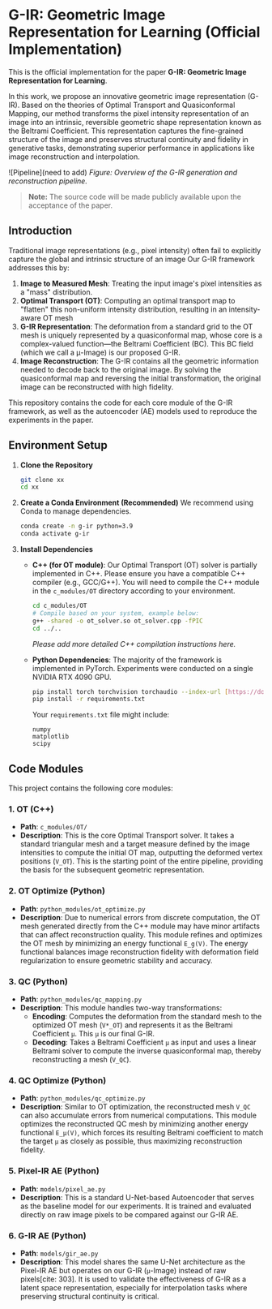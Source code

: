 # G-IR: Geometric Image Representation for Learning (Official Implementation)

This is the official implementation for the paper **G-IR: Geometric Image Representation for Learning**.

In this work, we propose an innovative geometric image representation (G-IR). Based on the theories of Optimal Transport and Quasiconformal Mapping, our method transforms the pixel intensity representation of an image into an intrinsic, reversible geometric shape representation known as the Beltrami Coefficient. This representation captures the fine-grained structure of the image and preserves structural continuity and fidelity in generative tasks, demonstrating superior performance in applications like image reconstruction and interpolation.

![Pipeline](need to add) *Figure: Overview of the G-IR generation and reconstruction pipeline.*
> **Note:** The source code will be made publicly available upon the acceptance of the paper.

## Introduction

Traditional image representations (e.g., pixel intensity) often fail to explicitly capture the global and intrinsic structure of an image Our G-IR framework addresses this by:

1.  **Image to Measured Mesh**: Treating the input image's pixel intensities as a "mass" distribution.
2.  **Optimal Transport (OT)**: Computing an optimal transport map to "flatten" this non-uniform intensity distribution, resulting in an intensity-aware OT mesh
3.  **G-IR Representation**: The deformation from a standard grid to the OT mesh is uniquely represented by a quasiconformal map, whose core is a complex-valued function—the Beltrami Coefficient (BC). This BC field (which we call a μ-Image) is our proposed G-IR.
4.  **Image Reconstruction**: The G-IR contains all the geometric information needed to decode back to the original image. By solving the quasiconformal map and reversing the initial transformation, the original image can be reconstructed with high fidelity.

This repository contains the code for each core module of the G-IR framework, as well as the autoencoder (AE) models used to reproduce the experiments in the paper.

## Environment Setup

1.  **Clone the Repository**
    ```bash
    git clone xx
    cd xx
    ```

2.  **Create a Conda Environment (Recommended)**
    We recommend using Conda to manage dependencies.

    ```bash
    conda create -n g-ir python=3.9
    conda activate g-ir
    ```

3.  **Install Dependencies**
    * **C++ (for OT module)**:
        Our Optimal Transport (OT) solver is partially implemented in C++. Please ensure you have a compatible C++ compiler (e.g., GCC/G++). You will need to compile the C++ module in the `c_modules/OT` directory according to your environment.
        ```bash
        cd c_modules/OT
        # Compile based on your system, example below:
        g++ -shared -o ot_solver.so ot_solver.cpp -fPIC
        cd ../..
        ```
        *Please add more detailed C++ compilation instructions here.*

    * **Python Dependencies**:
        The majority of the framework is implemented in PyTorch. Experiments were conducted on a single NVIDIA RTX 4090 GPU.

        ```bash
        pip install torch torchvision torchaudio --index-url [https://download.pytorch.org/whl/cu118](https://download.pytorch.org/whl/cu118)
        pip install -r requirements.txt
        ```
        Your `requirements.txt` file might include:
        ```text
        numpy
        matplotlib
        scipy
        
        ```

## Code Modules

This project contains the following core modules:

### 1. **OT (C++)**
* **Path**: `c_modules/OT/`
* **Description**: This is the core Optimal Transport solver. It takes a standard triangular mesh and a target measure defined by the image intensities to compute the initial OT map, outputting the deformed vertex positions (`V_OT`). This is the starting point of the entire pipeline, providing the basis for the subsequent geometric representation.

### 2. **OT Optimize (Python)**
* **Path**: `python_modules/ot_optimize.py`
* **Description**: Due to numerical errors from discrete computation, the OT mesh generated directly from the C++ module may have minor artifacts that can affect reconstruction quality. This module refines and optimizes the OT mesh by minimizing an energy functional `E_g(V)`. The energy functional balances image reconstruction fidelity with deformation field regularization to ensure geometric stability and accuracy.

### 3. **QC (Python)**
* **Path**: `python_modules/qc_mapping.py`
* **Description**: This module handles two-way transformations:
    * **Encoding**: Computes the deformation from the standard mesh to the optimized OT mesh (`V*_OT`) and represents it as the Beltrami Coefficient `μ`. This `μ` is our final G-IR.
    * **Decoding**: Takes a Beltrami Coefficient `μ` as input and uses a linear Beltrami solver to compute the inverse quasiconformal map, thereby reconstructing a mesh (`V_QC`).

### 4. **QC Optimize (Python)**
* **Path**: `python_modules/qc_optimize.py`
* **Description**: Similar to OT optimization, the reconstructed mesh `V_QC` can also accumulate errors from numerical computations. This module optimizes the reconstructed QC mesh by minimizing another energy functional `E_μ(V)`, which forces its resulting Beltrami coefficient to match the target `μ` as closely as possible, thus maximizing reconstruction fidelity.

### 5. **Pixel-IR AE (Python)**
* **Path**: `models/pixel_ae.py`
* **Description**: This is a standard U-Net-based Autoencoder that serves as the baseline model for our experiments. It is trained and evaluated directly on raw image pixels to be compared against our G-IR AE.

### 6. **G-IR AE (Python)**
* **Path**: `models/gir_ae.py`
* **Description**: This model shares the same U-Net architecture as the Pixel-IR AE but operates on our G-IR (`μ`-Image) instead of raw pixels[cite: 303]. It is used to validate the effectiveness of G-IR as a latent space representation, especially for interpolation tasks where preserving structural continuity is critical.
